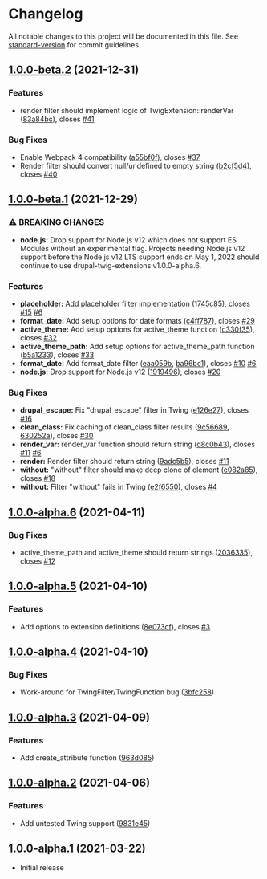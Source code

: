# Changelog

All notable changes to this project will be documented in this file. See [standard-version](https://github.com/conventional-changelog/standard-version) for commit guidelines.

## [1.0.0-beta.2](https://github.com/JohnAlbin/drupal-twig-extensions/compare/v1.0.0-beta.1...v1.0.0-beta.2) (2021-12-31)


### Features

* render filter should implement logic of TwigExtension::renderVar ([83a84bc](https://github.com/JohnAlbin/drupal-twig-extensions/commit/83a84bc07d161da00b47fa057a21d689154859da)), closes [#41](https://github.com/JohnAlbin/drupal-twig-extensions/issues/41)


### Bug Fixes

* Enable Webpack 4 compatibility ([a55bf0f](https://github.com/JohnAlbin/drupal-twig-extensions/commit/a55bf0f13858e102e7cc9fb9bcee006807bcbf34)), closes [#37](https://github.com/JohnAlbin/drupal-twig-extensions/issues/37)
* Render filter should convert null/undefined to empty string ([b2cf5d4](https://github.com/JohnAlbin/drupal-twig-extensions/commit/b2cf5d49dcac6d89c647bbf5a5d33dacc1686870)), closes [#40](https://github.com/JohnAlbin/drupal-twig-extensions/issues/40)

## [1.0.0-beta.1](https://github.com/JohnAlbin/drupal-twig-extensions/compare/v1.0.0-alpha.6...v1.0.0-beta.1) (2021-12-29)


### ⚠ BREAKING CHANGES

* **node.js:** Drop support for Node.js v12 which does not support ES Modules
without an experimental flag. Projects needing Node.js v12 support before the
Node.js v12 LTS support ends on May 1, 2022 should continue to use
drupal-twig-extensions v1.0.0-alpha.6.

### Features

* **placeholder:** Add placeholder filter implementation ([1745c85](https://github.com/JohnAlbin/drupal-twig-extensions/commit/1745c85139d0f0e7f29d2f451314104505923957)), closes [#15](https://github.com/JohnAlbin/drupal-twig-extensions/issues/15) [#6](https://github.com/JohnAlbin/drupal-twig-extensions/issues/6)
* **format_date:** Add setup options for date formats ([c4ff787](https://github.com/JohnAlbin/drupal-twig-extensions/commit/c4ff78717b1897531a0e42b8c57e7b1d530f93cc)), closes [#29](https://github.com/JohnAlbin/drupal-twig-extensions/issues/29)
* **active_theme:** Add setup options for active_theme function ([c330f35](https://github.com/JohnAlbin/drupal-twig-extensions/commit/c330f359ac323f80b6f5e8f1e05d8b8512ab0154)), closes [#32](https://github.com/JohnAlbin/drupal-twig-extensions/issues/32)
* **active_theme_path:** Add setup options for active_theme_path function ([b5a1233](https://github.com/JohnAlbin/drupal-twig-extensions/commit/b5a123363345e60b5522c2c5ddda4a03286ea6e3)), closes [#33](https://github.com/JohnAlbin/drupal-twig-extensions/issues/33)
* **format_date:** Add format_date filter ([eaa059b](https://github.com/JohnAlbin/drupal-twig-extensions/commit/eaa059b41bd61ad038e37b6e0b04a7398df293e1), [ba96bc1](https://github.com/JohnAlbin/drupal-twig-extensions/commit/ba96bc1907cf4d6093668ed2d087386ba9d8eb4c)), closes [#10](https://github.com/JohnAlbin/drupal-twig-extensions/issues/10) [#6](https://github.com/JohnAlbin/drupal-twig-extensions/issues/6)
* **node.js:** Drop support for Node.js v12 ([1919496](https://github.com/JohnAlbin/drupal-twig-extensions/commit/1919496074be05c9798271a5a6b3315127e32a37)), closes [#20](https://github.com/JohnAlbin/drupal-twig-extensions/issues/20)


### Bug Fixes

* **drupal_escape:** Fix "drupal_escape" filter in Twing ([e126e27](https://github.com/JohnAlbin/drupal-twig-extensions/commit/e126e279f3ce7a59c7f02fb6096478d498b4293c)), closes [#16](https://github.com/JohnAlbin/drupal-twig-extensions/issues/16)
* **clean_class:** Fix caching of clean_class filter results ([9c56689](https://github.com/JohnAlbin/drupal-twig-extensions/commit/9c566894c7207553d938f9eb7a740421d686700d), [630252a](https://github.com/JohnAlbin/drupal-twig-extensions/commit/630252acbdd6174f58ec3cff3f527ec22c603f18)), closes [#30](https://github.com/JohnAlbin/drupal-twig-extensions/issues/30)
* **render_var:** render_var function should return string ([d8c0b43](https://github.com/JohnAlbin/drupal-twig-extensions/commit/d8c0b43ffe7aa9aabb93a124ab63c1de69d0686a)), closes [#11](https://github.com/JohnAlbin/drupal-twig-extensions/issues/11) [#6](https://github.com/JohnAlbin/drupal-twig-extensions/issues/6)
* **render:** Render filter should return string ([9adc5b5](https://github.com/JohnAlbin/drupal-twig-extensions/commit/9adc5b5603e410bf7ce5654cfc3fa42f1522df35)), closes [#11](https://github.com/JohnAlbin/drupal-twig-extensions/issues/11)
* **without:** "without" filter should make deep clone of element ([e082a85](https://github.com/JohnAlbin/drupal-twig-extensions/commit/e082a853c48f5f670707b71617460126f8ecc712)), closes [#18](https://github.com/JohnAlbin/drupal-twig-extensions/issues/18)
* **without:** Filter "without" fails in Twing ([e2f6550](https://github.com/JohnAlbin/drupal-twig-extensions/commit/e2f65508f5f706eabcffed551a06131805d66219)), closes [#4](https://github.com/JohnAlbin/drupal-twig-extensions/issues/4)

## [1.0.0-alpha.6](https://github.com/JohnAlbin/drupal-twig-extensions/compare/v1.0.0-alpha.5...v1.0.0-alpha.6) (2021-04-11)


### Bug Fixes

* active_theme_path and active_theme should return strings ([2036335](https://github.com/JohnAlbin/drupal-twig-extensions/commit/20363350c538adb3c330d214222e9e04298e0d0f)), closes [#12](https://github.com/JohnAlbin/drupal-twig-extensions/issues/12)

## [1.0.0-alpha.5](https://github.com/JohnAlbin/drupal-twig-extensions/compare/v1.0.0-alpha.4...v1.0.0-alpha.5) (2021-04-10)

### Features

- Add options to extension definitions ([8e073cf](https://github.com/JohnAlbin/drupal-twig-extensions/commit/8e073cf29b747b089096e28af2f1730c599bd082)), closes [#3](https://github.com/JohnAlbin/drupal-twig-extensions/issues/3)

## [1.0.0-alpha.4](https://github.com/JohnAlbin/drupal-twig-extensions/compare/v1.0.0-alpha.3...v1.0.0-alpha.4) (2021-04-10)

### Bug Fixes

- Work-around for TwingFilter/TwingFunction bug ([3bfc258](https://github.com/JohnAlbin/drupal-twig-extensions/commit/3bfc258d1339287e665abb1cafbcbb1aea2c8401))

## [1.0.0-alpha.3](https://github.com/JohnAlbin/drupal-twig-extensions/compare/v1.0.0-alpha.2...v1.0.0-alpha.3) (2021-04-09)

### Features

- Add create_attribute function ([963d085](https://github.com/JohnAlbin/drupal-twig-extensions/commit/963d085ab179ffe3e0cef24033a1ac55f9e6dd2f))

## [1.0.0-alpha.2](https://github.com/JohnAlbin/drupal-twig-extensions/compare/v1.0.0-alpha.1...v1.0.0-alpha.2) (2021-04-06)

### Features

- Add untested Twing support ([9831e45](https://github.com/JohnAlbin/drupal-twig-extensions/commit/9831e458920e9fde9a0c294d1ed51c09c9e087a8))

## 1.0.0-alpha.1 (2021-03-22)

- Initial release
